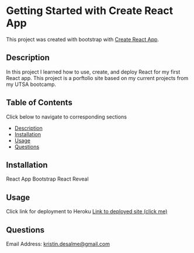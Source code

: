 # Getting Started with Create React App

This project was created with bootstrap with [Create React App](https://github.com/facebook/create-react-app).

## Description
In this project I learned how to use, create, and deploy React for my first React app.  This project is a porftolio site based on my current projects from my UTSA bootcamp.  


## Table of Contents 
Click below to navigate to corresponding sections
- [Description](#description)
- [Installation](#installation)
- [Usage](#usage)
- [Questions](#questions)

## Installation
React App
Bootstrap
React Reveal

## Usage
Click link for deployment to Heroku
<a href='https://kr1istin.github.io/React-Portfolio2/'>Link to deployed site (click me)</a>




## Questions 
Email Address:
<a href="mailto:kristin.desalme@gmail.com">kristin.desalme@gmail.com</a>
